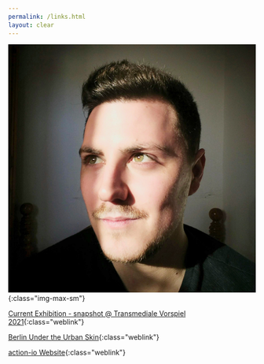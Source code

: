 ```yaml
---
permalink: /links.html
layout: clear
---
```


![nuno_de_la_serna_photo](/assets/media/img/nuno_de_la_serna_photo.jpg){:class="img-max-sm"}



[Current Exhibition - snapshot @ Transmediale Vorspiel 2021](https://action-io.com/works/snapshot.html){:class="weblink"}

[Berlin Under the Urban Skin](https://action-io.com/works/under-the-urban-skin){:class="weblink"}

[action-io Website](/){:class="weblink"}


